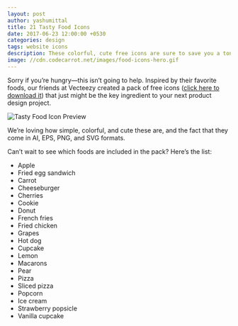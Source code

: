 ```yaml
---
layout: post
author: yashumittal
title: 21 Tasty Food Icons
date: 2017-06-23 12:00:00 +0530
categories: design
tags: website icons
description: These colorful, cute free icons are sure to save you a ton of time on your next product design project.
image: //cdn.codecarrot.net/images/food-icons-hero.gif
---
```


Sorry if you’re hungry—this isn’t going to help. Inspired by their favorite foods, our friends at Vecteezy created a pack of free icons ([click here to download it](//www.instamojo.com/codecarrot/21-tasty-food-icons/)) that just might be the key ingredient to your next product design project.

![Tasty Food Icon Preview](//cdn.codecarrot.net/images/free-icons-food.png)

We’re loving how simple, colorful, and cute these are, and the fact that they come in AI, EPS, PNG, and SVG formats.

Can’t wait to see which foods are included in the pack? Here’s the list:

* Apple
* Fried egg sandwich
* Carrot
* Cheeseburger
* Cherries
* Cookie
* Donut
* French fries
* Fried chicken
* Grapes
* Hot dog
* Cupcake
* Lemon
* Macarons
* Pear
* Pizza
* Sliced pizza
* Popcorn
* Ice cream
* Strawberry popsicle
* Vanilla cupcake
